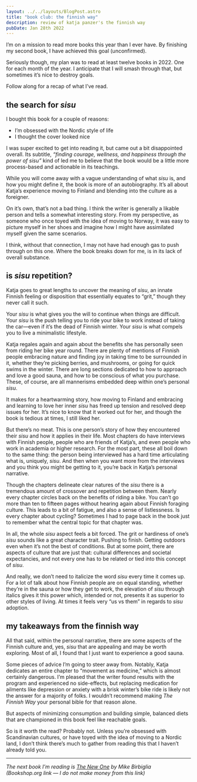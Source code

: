 ```yaml
---
layout: ../../layouts/BlogPost.astro
title: "book club: the finnish way"
description: review of katja panzer's the finnish way
pubDate: Jan 28th 2022
---
```

I’m on a mission to read more books this year than I ever have. By finishing my second book, I have achieved this goal (unconfirmed).

Seriously though, my plan was to read at least twelve books in 2022. One for each month of the year. I anticipate that I will smash through that, but sometimes it’s nice to destroy goals.

Follow along for a recap of what I’ve read. [](https://www.helloitsbrian.com/blog/category/book+club)

## the search for *sisu*

I bought this book for a couple of reasons:

* I’m obsessed with the Nordic style of life
* I thought the cover looked nice

I was super excited to get into reading it, but came out a bit disappointed overall. Its subtitle, *“finding courage, wellness, and happiness through the power of sisu”* kind of led me to believe that the book would be a little more process-based and actionable in its teachings.

While you will come away with a vague understanding of what *sisu* is, and how you might define it, the book is more of an autobiography. It’s all about Katja’s experience moving to Finland and blending into the culture as a foreigner.

On it’s own, that’s not a bad thing. I think the writer is generally a likable person and tells a somewhat interesting story. From my perspective, as someone who once toyed with the idea of moving to Norway, it was easy to picture myself in her shoes and imagine how I might have assimilated myself given the same scenarios.

I think, without that connection, I may not have had enough gas to push through on this one. Where the book breaks down for me, is in its lack of overall substance.

## is *sisu* repetition?

Katja goes to great lengths to uncover the meaning of *sisu*, an innate Finnish feeling or disposition that essentially equates to “grit,” though they never call it such.

Your *sisu* is what gives you the will to continue when things are difficult. Your *sisu* is the push telling you to ride your bike to work instead of taking the car—even if it’s the dead of Finnish winter. Your *sisu* is what compels you to live a minimalistic lifestyle.

Katja regales again and again about the benefits she has personally seen from riding her bike year round. There are plenty of mentions of Finnish people embracing nature and finding joy in taking time to be surrounded in it, whether they’re picking berries, and mushrooms, or going for quick swims in the winter. There are long sections dedicated to how to approach and love a good sauna, and how to be conscious of what you purchase. These, of course, are all mannerisms embedded deep within one’s personal *sisu*.

It makes for a heartwarming story, how moving to Finland and embracing and learning to love her inner *sisu* has freed up tension and resolved deep issues for her. It’s nice to know that it worked out for her, and though the book is tedious at times, I still liked her.

But there’s no meat. This is one person’s story of how they encountered their *sisu* and how it applies in their life. Most chapters do have interviews with Finnish people, people who are friends of Katja’s, and even people who work in academia or higher research. For the most part, these all boil down to the same thing: the person being interviewed has a hard time articulating what is, uniquely, *sisu*. And then when you want more from the interviews and you think you might be getting to it, you’re back in Katja’s personal narrative.

Though the chapters delineate clear natures of the *sisu* there is a tremendous amount of crossover and repetition between them. Nearly every chapter circles back on the benefits of riding a bike. You can’t go more than ten to fifteen pages without hearing again about Finnish foraging culture. This leads to a bit of fatigue, and also a sense of listlessness. Is every chapter about cycling? Sometimes I had to page back in the book just to remember what the central topic for that chapter was.

In all, the whole *sisu* aspect feels a bit forced. The grit or hardiness of one’s *sisu* sounds like a great character trait. Pushing to finish. Getting outdoors even when it’s not the best of conditions. But at some point, there are aspects of culture that are just that: cultural differences and societal expectancies, and not every one has to be related or tied into this concept of *sisu*.

And really, we don’t need to italicize the word *sisu* every time it comes up. For a lot of talk about how Finnish people are on equal standing, whether they’re in the sauna or how they get to work, the elevation of *sisu* through italics gives it this power which, intended or not, presents it as superior to other styles of living. At times it feels very “us vs them” in regards to *sisu* adoption.

## my takeaways from the finnish way

All that said, within the personal narrative, there are some aspects of the Finnish culture and, yes, *sisu* that are appealing and may be worth exploring. Most of all, I found that I just want to experience a good sauna.

Some pieces of advice I’m going to steer away from. Notably, Katja dedicates an entire chapter to “movement as medicine,” which is almost certainly dangerous. I’m pleased that the writer found results with the program and experienced no side-effects, but replacing medication for ailments like depression or anxiety with a brisk winter’s bike ride is likely not the answer for a majority of folks. I wouldn’t recommend making *The Finnish Way* your personal bible for that reason alone.

But aspects of minimizing consumption and building simple, balanced diets that are championed in this book feel like reachable goals.

So is it worth the read? Probably not. Unless you’re obsessed with Scandinavian cultures, or have toyed with the idea of moving to a Nordic land, I don’t think there’s much to gather from reading this that I haven’t already told you.

- - -

*The next book I’m reading is [The New One](https://bookshop.org/books/the-new-one-painfully-true-stories-from-a-reluctant-dad-9781538701522/9781538701522) by Mike Birbiglia\
(Bookshop.org link — I do not make money from this link)*